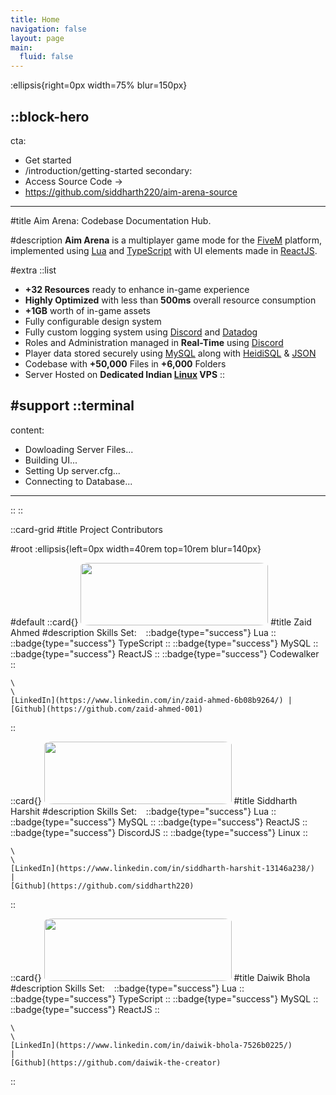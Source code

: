 ```yaml
---
title: Home
navigation: false
layout: page
main:
  fluid: false
---
```


:ellipsis{right=0px width=75% blur=150px}

::block-hero
---
cta:
  - Get started
  - /introduction/getting-started
secondary:
  - Access Source Code →
  - https://github.com/siddharth220/aim-arena-source
---

#title
Aim Arena: Codebase Documentation Hub.

#description
**Aim Arena** is a multiplayer game mode for the [FiveM](https://fivem.net/) platform, implemented using [Lua](https://www.lua.org/) and [TypeScript](https://www.typescriptlang.org/) with UI elements made in [ReactJS](https://react.dev/).

#extra
  ::list
  - **+32 Resources** ready to enhance in-game experience
  - **Highly Optimized** with less than **500ms** overall resource consumption
  - **+1GB** worth of in-game assets 
  - Fully configurable design system
  - Fully custom logging system using [Discord](https://discord.com/) and [Datadog](https://www.datadoghq.com/) 
  - Roles and Administration managed in **Real-Time** using [Discord](https://discord.com/)
  - Player data stored securely using [MySQL](https://www.mysql.com/) along with [HeidiSQL](https://www.heidisql.com/) & [JSON](https://www.json.org/json-en.html)
  - Codebase with **+50,000** Files in **+6,000** Folders
  - Server Hosted on **Dedicated Indian [Linux](https://www.linux.org/) VPS**
  ::

#support
  ::terminal
  ---
  content:
  - Dowloading Server Files...
  - Building UI...
  - Setting Up server.cfg...
  - Connecting to Database...
  ---
  ::
::

::card-grid
#title
Project Contributors 

#root
:ellipsis{left=0px width=40rem top=10rem blur=140px}


#default
  ::card{}
  <img src="https://cdn.discordapp.com/attachments/783738319116042270/1204518219252244480/f98fb6d388670b4de1db551127cc6bfa.png?ex=65d50602&is=65c29102&hm=4677ba1b538e478e203c0fde799e28dd7bf815936651cf844e4e19e29da51835&" height="100" width="300" style="border-radius:5%">
  #title
    Zaid Ahmed
  #description
    Skills Set: &ensp; 
    ::badge{type="success"}
      Lua
    ::
    ::badge{type="success"}
      TypeScript
    ::
    ::badge{type="success"}
      MySQL
    ::
    ::badge{type="success"}
      ReactJS
    ::
    ::badge{type="success"}
      Codewalker
    ::

    \
    \
    [LinkedIn](https://www.linkedin.com/in/zaid-ahmed-6b08b9264/) | [Github](https://github.com/zaid-ahmed-001)  
  ::
  

  ::card{}
  <img src="https://cdn.discordapp.com/attachments/783738319116042270/1204517617163833365/f98fb6d388670b4de1db551127cc6bfa.jpg?ex=65d50572&is=65c29072&hm=b091ade79fe8c0eb102d645a6f6299740e883c063690d1acc2b7dcd0847e640a&" height="100" width="300" style="border-radius:5%">
  #title
    Siddharth Harshit
  #description
    Skills Set: &ensp;
  ::badge{type="success"}
    Lua
  ::
  ::badge{type="success"}
    MySQL
  ::
  ::badge{type="success"}
    ReactJS
  ::
  ::badge{type="success"}
    DiscordJS
  ::
  ::badge{type="success"}
    Linux
  ::

    \
    \
    [LinkedIn](https://www.linkedin.com/in/siddharth-harshit-13146a238/) 
    | 
    [Github](https://github.com/siddharth220)
  ::

  ::card{}
  <img src="https://cdn.discordapp.com/attachments/783738319116042270/1204518219252244480/f98fb6d388670b4de1db551127cc6bfa.png?ex=65d50602&is=65c29102&hm=4677ba1b538e478e203c0fde799e28dd7bf815936651cf844e4e19e29da51835&" height="100" width="300" style="border-radius:5%">
  #title
    Daiwik Bhola
  #description
    Skills Set: &ensp; 
  ::badge{type="success"}
    Lua
  ::
  ::badge{type="success"}
    TypeScript
  ::
  ::badge{type="success"}
    MySQL
  ::
  ::badge{type="success"}
    ReactJS
  ::

    \
    \
    [LinkedIn](https://www.linkedin.com/in/daiwik-bhola-7526b0225/) 
    | 
    [Github](https://github.com/daiwik-the-creator)
  ::
	